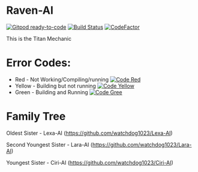 # Raven-AI

[![Gitpod ready-to-code](https://img.shields.io/badge/Gitpod-ready--to--code-blue?logo=gitpod)](https://gitpod.io/#https://github.com/watchdog1023/Raven-AI)
[![Build Status](https://travis-ci.org/watchdog1023/Raven-AI.svg?branch=master)](https://travis-ci.org/watchdog1023/Raven-AI)
[![CodeFactor](https://www.codefactor.io/repository/github/watchdog1023/raven-ai/badge)](https://www.codefactor.io/repository/github/watchdog1023/raven-ai)

This is the Titan Mechanic

# Error Codes:

- Red - Not Working/Compiling/running [![Code Red](https://img.shields.io/badge/Error-Code%3ARed-Red)]()
- Yellow - Building but not running [![Code Yellow](https://img.shields.io/badge/Error-Code%3AYellow-Yellow)]()
- Green - Building and Running [![Code Gree](https://img.shields.io/badge/Error-Code%3AGreen-Green)]()

# Family Tree

Oldest Sister - Lexa-AI (https://github.com/watchdog1023/Lexa-AI)

Second Youngest Sister - Lara-AI (https://github.com/watchdog1023/Lara-AI)

Youngest Sister - Ciri-AI (https://github.com/watchdog1023/Ciri-AI)
